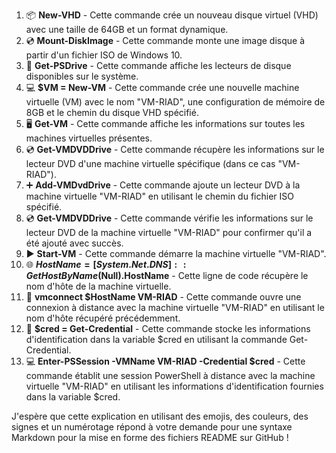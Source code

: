 

1. 📦 **New-VHD** - Cette commande crée un nouveau disque virtuel (VHD) avec une taille de 64GB et un format dynamique.
2. 💿 **Mount-DiskImage** - Cette commande monte une image disque à partir d'un fichier ISO de Windows 10.
3. 💾 **Get-PSDrive** - Cette commande affiche les lecteurs de disque disponibles sur le système.
4. 💻 **$VM = New-VM** - Cette commande crée une nouvelle machine virtuelle (VM) avec le nom "VM-RIAD", une configuration de mémoire de 8GB et le chemin du disque VHD spécifié.
5. 🖥️ **Get-VM** - Cette commande affiche les informations sur toutes les machines virtuelles présentes.
6. 💿 **Get-VMDVDDrive** - Cette commande récupère les informations sur le lecteur DVD d'une machine virtuelle spécifique (dans ce cas "VM-RIAD").
7. ➕ **Add-VMDvdDrive** - Cette commande ajoute un lecteur DVD à la machine virtuelle "VM-RIAD" en utilisant le chemin du fichier ISO spécifié.
8. 💿 **Get-VMDVDDrive** - Cette commande vérifie les informations sur le lecteur DVD de la machine virtuelle "VM-RIAD" pour confirmer qu'il a été ajouté avec succès.
9. ▶️ **Start-VM** - Cette commande démarre la machine virtuelle "VM-RIAD".
10. 🌐 **$HostName = [System.Net.DNS]::GetHostByName($Null).HostName** - Cette ligne de code récupère le nom d'hôte de la machine virtuelle.
11. 🔗 **vmconnect $HostName VM-RIAD** - Cette commande ouvre une connexion à distance avec la machine virtuelle "VM-RIAD" en utilisant le nom d'hôte récupéré précédemment.
12. 🔐 **$cred = Get-Credential** - Cette commande stocke les informations d'identification dans la variable $cred en utilisant la commande Get-Credential.
13. 💻 **Enter-PSSession -VMName VM-RIAD -Credential $cred** - Cette commande établit une session PowerShell à distance avec la machine virtuelle "VM-RIAD" en utilisant les informations d'identification fournies dans la variable $cred.

J'espère que cette explication en utilisant des emojis, des couleurs, des signes et un numérotage répond à votre demande pour une syntaxe Markdown pour la mise en forme des fichiers README sur GitHub !
